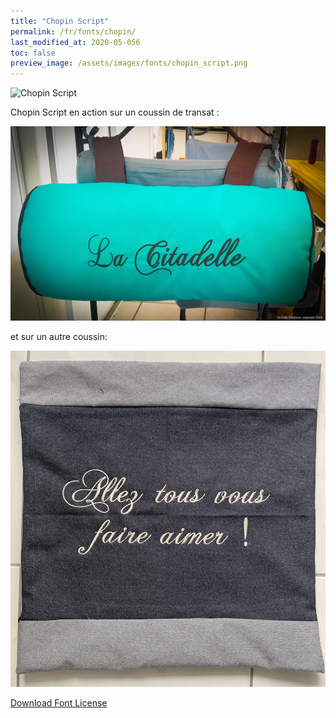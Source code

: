 ```yaml
---
title: "Chopin Script"
permalink: /fr/fonts/chopin/
last_modified_at: 2020-05-056
toc: false
preview_image: /assets/images/fonts/chopin_script.png
---
```

![Chopin Script](/assets/images/fonts/chopin_script.png)

Chopin Script en action sur un coussin de transat :

![Chopin Script_2](/assets/images/fonts/chopin2.jpg)

et sur un autre coussin:

![Chopin Script_3](/assets/images/fonts/chopin3.jpg)

[Download Font License](https://github.com/inkstitch/inkstitch/tree/main/fonts/chopin/LICENSE)
